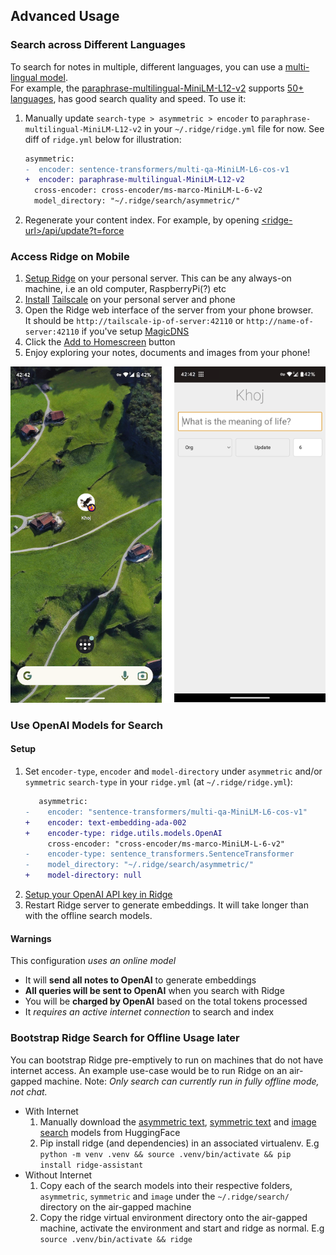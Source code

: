 
## Advanced Usage
### Search across Different Languages
To search for notes in multiple, different languages, you can use a [multi-lingual model](https://www.sbert.net/docs/pretrained_models.html#multi-lingual-models).<br />
For example, the [paraphrase-multilingual-MiniLM-L12-v2](https://huggingface.co/sentence-transformers/paraphrase-multilingual-MiniLM-L12-v2) supports [50+ languages](https://www.sbert.net/docs/pretrained_models.html#:~:text=we%20used%20the%20following%2050%2B%20languages), has good search quality and speed. To use it:
1. Manually update `search-type > asymmetric > encoder` to `paraphrase-multilingual-MiniLM-L12-v2` in your `~/.ridge/ridge.yml` file for now. See diff of `ridge.yml` below for illustration:

    ```diff
    asymmetric:
    -  encoder: sentence-transformers/multi-qa-MiniLM-L6-cos-v1
    +  encoder: paraphrase-multilingual-MiniLM-L12-v2
      cross-encoder: cross-encoder/ms-marco-MiniLM-L-6-v2
      model_directory: "~/.ridge/search/asymmetric/"
    ```

2. Regenerate your content index. For example, by opening [\<ridge-url\>/api/update?t=force](http://localhost:42110/api/update?t=force)

### Access Ridge on Mobile
1. [Setup Ridge](/#/setup) on your personal server. This can be any always-on machine, i.e an old computer, RaspberryPi(?) etc
2. [Install](https://tailscale.com/kb/installation/) [Tailscale](tailscale.com/) on your personal server and phone
3. Open the Ridge web interface of the server from your phone browser.<br /> It should be `http://tailscale-ip-of-server:42110` or `http://name-of-server:42110` if you've setup [MagicDNS](https://tailscale.com/kb/1081/magicdns/)
4. Click the [Add to Homescreen](https://developer.mozilla.org/en-US/docs/Web/Progressive_web_apps/Add_to_home_screen) button
5. Enjoy exploring your notes, documents and images from your phone!

![](./assets/ridge_pwa_android.png?)

### Use OpenAI Models for Search
#### Setup
1. Set `encoder-type`, `encoder` and `model-directory` under `asymmetric` and/or `symmetric` `search-type` in your `ridge.yml` (at `~/.ridge/ridge.yml`):
   ```diff
      asymmetric:
   -    encoder: "sentence-transformers/multi-qa-MiniLM-L6-cos-v1"
   +    encoder: text-embedding-ada-002
   +    encoder-type: ridge.utils.models.OpenAI
        cross-encoder: "cross-encoder/ms-marco-MiniLM-L-6-v2"
   -    encoder-type: sentence_transformers.SentenceTransformer
   -    model_directory: "~/.ridge/search/asymmetric/"
   +    model-directory: null
   ```
2. [Setup your OpenAI API key in Ridge](/#/chat?id=setup)
3. Restart Ridge server to generate embeddings. It will take longer than with the offline search models.

#### Warnings
  This configuration *uses an online model*
  - It will **send all notes to OpenAI** to generate embeddings
  - **All queries will be sent to OpenAI** when you search with Ridge
  - You will be **charged by OpenAI** based on the total tokens processed
  - It *requires an active internet connection* to search and index

### Bootstrap Ridge Search for Offline Usage later

You can bootstrap Ridge pre-emptively to run on machines that do not have internet access. An example use-case would be to run Ridge on an air-gapped machine.
Note: *Only search can currently run in fully offline mode, not chat.*

- With Internet
  1. Manually download the [asymmetric text](https://huggingface.co/sentence-transformers/multi-qa-MiniLM-L6-cos-v1), [symmetric text](https://huggingface.co/sentence-transformers/all-MiniLM-L6-v2) and [image search](https://huggingface.co/sentence-transformers/clip-ViT-B-32) models from HuggingFace
  2. Pip install ridge (and dependencies) in an associated virtualenv. E.g `python -m venv .venv && source .venv/bin/activate && pip install ridge-assistant`
- Without Internet
  1. Copy each of the search models into their respective folders, `asymmetric`, `symmetric` and `image` under the `~/.ridge/search/` directory on the air-gapped machine
  2. Copy the ridge virtual environment directory onto the air-gapped machine, activate the environment and start and ridge as normal. E.g `source .venv/bin/activate && ridge`
